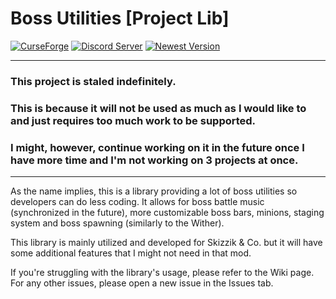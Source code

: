 # Boss Utilities [Project Lib]
[![CurseForge](http://cf.way2muchnoise.eu/versions/388172.svg)](https://www.curseforge.com/minecraft/mc-mods/bossutils)
[![Discord Server](https://img.shields.io/discord/591914197219016707.svg?color=7289da&label=Skizzium%20Server&logo=discord&style=flat-square)](https://discord.gg/5rjBEzT9Bm)
[![Newest Version](https://img.shields.io/maven-metadata/v?label=Newest%20Version&metadataUrl=https%3A%2F%2Fraw.githubusercontent.com%2FSkizzium%2FProject-Lib%2Fmain%2Fmcmodsrepo%2Fcom%2Fskizzium%2Fprojectlib%2FBossUtilities-1.17.1%2Fmaven-metadata.xml)](https://github.com/Skizzium/Project-Lib/tree/main/mcmodsrepo/com/skizzium/projectlib/BossUtilities-1.17.1/)

-----

### This project is staled indefinitely.
### This is because it will not be used as much as I would like to and just requires too much work to be supported.
### I might, however, continue working on it in the future once I have more time and I'm not working on 3 projects at once.

-----

As the name implies, this is a library providing a lot of boss utilities so developers can do less coding. It allows for boss battle music (synchronized in the future), more customizable boss bars, minions, staging system and boss spawning (similarly to the Wither).

This library is mainly utilized and developed for Skizzik & Co. but it will have some additional features that I might not need in that mod.

If you're struggling with the library's usage, please refer to the Wiki page.
For any other issues, please open a new issue in the Issues tab.
